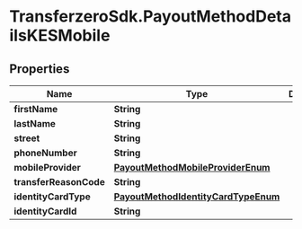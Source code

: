 # TransferzeroSdk.PayoutMethodDetailsKESMobile

## Properties
Name | Type | Description | Notes
------------ | ------------- | ------------- | -------------
**firstName** | **String** |  | 
**lastName** | **String** |  | 
**street** | **String** |  | 
**phoneNumber** | **String** |  | 
**mobileProvider** | [**PayoutMethodMobileProviderEnum**](PayoutMethodMobileProviderEnum.md) |  | 
**transferReasonCode** | **String** |  | 
**identityCardType** | [**PayoutMethodIdentityCardTypeEnum**](PayoutMethodIdentityCardTypeEnum.md) |  | 
**identityCardId** | **String** |  | 


